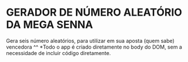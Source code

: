 # GERADOR DE NÚMERO ALEATÓRIO DA MEGA SENNA

Gera seis número aleatórios, para utilizar em sua aposta (quem sabe) vencedora ^^
*Todo o app é criado diretamente no body do DOM, sem a necessidade de incluir código diretamente.

